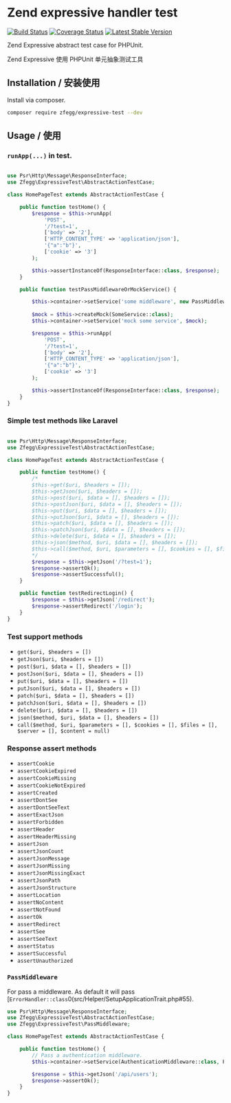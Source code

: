 Zend expressive handler test
============================

[![Build Status](https://travis-ci.org/zfegg/expressive-test.png)](https://travis-ci.org/zfegg/expressive-test)
[![Coverage Status](https://coveralls.io/repos/github/zfegg/expressive-test/badge.svg?branch=master)](https://coveralls.io/github/zfegg/expressive-test?branch=master)
[![Latest Stable Version](https://poser.pugx.org/zfegg/expressive-test/v/stable.png)](https://packagist.org/packages/zfegg/expressive-test)


Zend Expressive abstract test case for PHPUnit.

Zend Expressive 使用 PHPUnit 单元抽象测试工具

Installation / 安装使用
-----------------------

Install via composer.

```bash
composer require zfegg/expressive-test --dev
```

Usage / 使用
--------------

### `runApp(...)` in test.

```php

use Psr\Http\Message\ResponseInterface;
use Zfegg\ExpressiveTest\AbstractActionTestCase;

class HomePageTest extends AbstractActionTestCase {

    public function testHome() {
        $response = $this->runApp(
            'POST',
            '/?test=1',
            ['body' => '2'],
            ['HTTP_CONTENT_TYPE' => 'application/json'],
            '{"a":"b"}',
            ['cookie' => '3']
        );

        $this->assertInstanceOf(ResponseInterface::class, $response);
    }

    public function testPassMiddlewareOrMockService() {

        $this->container->setService('some middleware', new PassMiddleware());
        
        $mock = $this->createMock(SomeService::class);
        $this->container->setService('mock some service', $mock);

        $response = $this->runApp(
            'POST',
            '/?test=1',
            ['body' => '2'],
            ['HTTP_CONTENT_TYPE' => 'application/json'],
            '{"a":"b"}',
            ['cookie' => '3']
        );

        $this->assertInstanceOf(ResponseInterface::class, $response);
    }
}
```

### Simple test methods like Laravel

```php

use Psr\Http\Message\ResponseInterface;
use Zfegg\ExpressiveTest\AbstractActionTestCase;

class HomePageTest extends AbstractActionTestCase {

    public function testHome() {
        /*
        $this->get($uri, $headers = []);
        $this->getJson($uri, $headers = []);
        $this->post($uri, $data = [], $headers = []);
        $this->postJson($uri, $data = [], $headers = []);
        $this->put($uri, $data = [], $headers = []);
        $this->putJson($uri, $data = [], $headers = []);
        $this->patch($uri, $data = [], $headers = []);
        $this->patchJson($uri, $data = [], $headers = []);
        $this->delete($uri, $data = [], $headers = []);
        $this->json($method, $uri, $data = [], $headers = []);
        $this->call($method, $uri, $parameters = [], $cookies = [], $files = [], $server = [], $content = null);
        */
        $response = $this->getJson('/?test=1');
        $response->assertOk();
        $response->assertSuccessful();
    }

    public function testRedirectLogin() {
        $response = $this->getJson('/redirect');
        $response->assertRedirect('/login');
    }
}
```

### Test support methods

- `get($uri, $headers = [])`
- `getJson($uri, $headers = [])`
- `post($uri, $data = [], $headers = [])`
- `postJson($uri, $data = [], $headers = [])`
- `put($uri, $data = [], $headers = [])`
- `putJson($uri, $data = [], $headers = [])`
- `patch($uri, $data = [], $headers = [])`
- `patchJson($uri, $data = [], $headers = [])`
- `delete($uri, $data = [], $headers = [])`
- `json($method, $uri, $data = [], $headers = [])`
- `call($method, $uri, $parameters = [], $cookies = [], $files = [], $server = [], $content = null)`

### Response assert methods

- `assertCookie`
- `assertCookieExpired`
- `assertCookieMissing`
- `assertCookieNotExpired`
- `assertCreated`
- `assertDontSee`
- `assertDontSeeText`
- `assertExactJson`
- `assertForbidden`
- `assertHeader`
- `assertHeaderMissing`
- `assertJson`
- `assertJsonCount`
- `assertJsonMessage`
- `assertJsonMissing`
- `assertJsonMissingExact`
- `assertJsonPath`
- `assertJsonStructure`
- `assertLocation`
- `assertNoContent`
- `assertNotFound`
- `assertOk`
- `assertRedirect`
- `assertSee`
- `assertSeeText`
- `assertStatus`
- `assertSuccessful`
- `assertUnauthorized`


### `PassMiddleware`

For pass a middleware. As default it will pass [`ErrorHandler::class`0(src/Helper/SetupApplicationTrait.php#55).

```php
use Psr\Http\Message\ResponseInterface;
use Zfegg\ExpressiveTest\AbstractActionTestCase;
use Zfegg\ExpressiveTest\PassMiddleware;

class HomePageTest extends AbstractActionTestCase {

    public function testHome() {
        // Pass a authentication middleware.
        $this->container->setService(AuthenticationMiddleware::class, PassMiddleware::class); 

        $response = $this->getJson('/api/users');
        $response->assertOk();
    }
}
```
